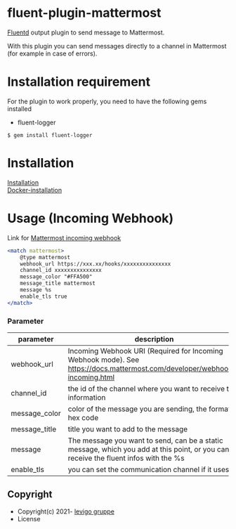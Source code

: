 # fluent-plugin-mattermost

[Fluentd](https://fluentd.org/) output plugin to send message to Mattermost.

With this plugin you can send messages directly to a channel in Mattermost (for example in case of errors).

# Installation requirement

For the plugin to work properly, you need to have the following gems installed
- fluent-logger
```
$ gem install fluent-logger
```

# Installation

[Installation](installation.md)  
[Docker-installation](docker-installation.md)

# Usage (Incoming Webhook)
Link for
[Mattermost incoming webhook](https://docs.mattermost.com/developer/webhooks-incoming.html)

```apache
<match mattermost>
    @type mattermost
    webhook_url https://xxx.xx/hooks/xxxxxxxxxxxxxxx
    channel_id xxxxxxxxxxxxxxx
    message_color "#FFA500"
    message_title mattermost
    message %s
    enable_tls true
</match>
```

### Parameter

|parameter|description|type|dafault|
|---|---|---|---|
|webhook_url|Incoming Webhook URI (Required for Incoming Webhook mode). See https://docs.mattermost.com/developer/webhooks-incoming.html|string|nil|
|channel_id|the id of the channel where you want to receive the information|string|nil|
|message_color|color of the message you are sending, the format is hex code|string|#A9A9A9|
|message_title|title you want to add to the message|string|fluent_title_default
|message|The message you want to send, can be a static message, which you add at this point, or you can receive the fluent infos with the %s|string|nil
|enable_tls|you can set the communication channel if it uses tls|bool|true|

## Copyright

* Copyright(c) 2021- [levigo gruppe](https://www.levigo.de/)
* License